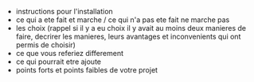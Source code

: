   - instructions pour l'installation
  - ce qui a ete fait et marche / ce qui n'a pas ete fait ne marche pas
  - les choix (rappel si il y a eu choix il y avait au moins deux manieres de faire, decrirer les manieres, leurs avantages et inconvenients qui ont permis de choisir)
  - ce que vous referiez differement
  - ce qui pourrait etre ajoute
  - points forts et points faibles de votre projet
